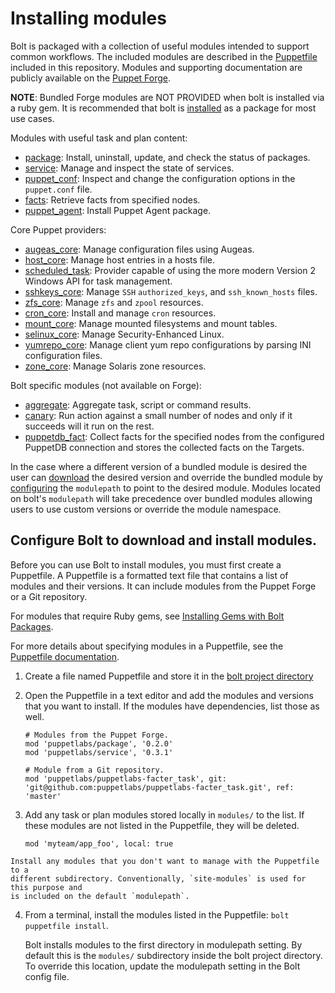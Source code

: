 # Installing modules

Bolt is packaged with a collection of useful modules intended to support common workflows. The included modules are described in the [Puppetfile](https://github.com/puppetlabs/bolt/blob/master/Puppetfile) included in this repository. Modules and supporting documentation are publicly available on the [Puppet Forge](https://forge.puppet.com/).

**NOTE**: Bundled Forge modules are NOT PROVIDED when bolt is installed via a ruby gem. It is recommended that bolt is [installed](https://github.com/puppetlabs/bolt/blob/master/pre-docs/bolt_installing.md) as a package for most use cases.

Modules with useful task and plan content:

- [package](https://forge.puppet.com/puppetlabs/package): Install, uninstall, update, and check the status of packages.
- [service](https://forge.puppet.com/puppetlabs/service): Manage and inspect the state of services.
- [puppet_conf](https://forge.puppet.com/puppetlabs/puppet_conf): Inspect and change the configuration options in the `puppet.conf` file.
- [facts](https://forge.puppet.com/puppetlabs/facts): Retrieve facts from specified nodes.
- [puppet_agent](https://forge.puppet.com/puppetlabs/puppet_agent): Install Puppet Agent package.

Core Puppet providers:

- [augeas_core](https://forge.puppet.com/puppetlabs/augeas_core): Manage configuration files using Augeas.
- [host_core](https://forge.puppet.com/puppetlabs/host_core): Manage host entries in a hosts file.
- [scheduled_task](https://forge.puppet.com/puppetlabs/scheduled_task): Provider capable of using the more modern Version 2 Windows API for task management.
- [sshkeys_core](https://forge.puppet.com/puppetlabs/sshkeys_core): Manage `SSH` `authorized_keys`, and `ssh_known_hosts` files.
- [zfs_core](https://forge.puppet.com/puppetlabs/zfs_core): Manage `zfs` and `zpool` resources.
- [cron_core](https://forge.puppet.com/puppetlabs/cron_core): Install and manage `cron` resources.
- [mount_core](https://forge.puppet.com/puppetlabs/mount_core): Manage mounted filesystems and mount tables.
- [selinux_core](https://forge.puppet.com/puppetlabs/selinux_core): Manage Security-Enhanced Linux.
- [yumrepo_core](https://forge.puppet.com/puppetlabs/yumrepo_core): Manage client yum repo configurations by parsing INI configuration files.
- [zone_core](https://forge.puppet.com/puppetlabs/zone_core): Manage Solaris zone resources.

Bolt specific modules (not available on Forge):

- [aggregate](https://github.com/puppetlabs/bolt/tree/master/modules/aggregate): Aggregate task, script or command results.
- [canary](https://github.com/puppetlabs/bolt/tree/master/modules/canary): Run action against a small number of nodes and only if it succeeds will it run on the rest.
- [puppetdb_fact](https://github.com/puppetlabs/bolt/tree/master/modules/puppetdb_fact): Collect facts for the specified nodes from the configured PuppetDB connection and stores the collected facts on the Targets.

In the case where a different version of a bundled module is desired the user can [download](#set-upbolt-to-download-and-install-modules) the desired version and override the bundled module by [configuring](https://github.com/puppetlabs/bolt/blob/master/pre-docs/bolt_configuration_options.md) the `modulepath` to point to the desired module. Modules located on bolt's `modulepath` will take precedence over bundled modules allowing users to use custom versions or override the module namespace.


## Configure Bolt to download and install modules.

Before you can use Bolt to install modules, you must first create a Puppetfile. A Puppetfile is a formatted text file that contains a list of modules and their versions. It can include modules from the Puppet Forge or a Git repository.

For modules that require Ruby gems, see [Installing Gems with Bolt Packages](bolt_installing.md#installing-gems-with-bolt-packages).

For more details about specifying modules in a Puppetfile, see the [Puppetfile documentation](https://puppet.com/docs/pe/2018.1/puppetfile.html).

1.   Create a file named Puppetfile and store it in the [bolt project directory](./bolt_project_directory.md)
2.   Open the Puppetfile in a text editor and add the modules and versions that you want to install. If the modules have dependencies, list those as well.

     ```
     # Modules from the Puppet Forge.
     mod 'puppetlabs/package', '0.2.0'
     mod 'puppetlabs/service', '0.3.1'

     # Module from a Git repository.
     mod 'puppetlabs/puppetlabs-facter_task', git: 'git@github.com:puppetlabs/puppetlabs-facter_task.git', ref: 'master'
     ```

3.   Add any task or plan modules stored locally in `modules/` to the list. If
     these modules are not listed in the Puppetfile, they will be deleted.

     ```
     mod 'myteam/app_foo', local: true
     ```

    Install any modules that you don't want to manage with the Puppetfile to a
    different subdirectory. Conventionally, `site-modules` is used for this purpose and
    is included on the default `modulepath`.

4.   From a terminal, install the modules listed in the Puppetfile: `bolt puppetfile install`.

     Bolt installs modules to the first directory in modulepath setting. By
     default this is the `modules/` subdirectory inside the bolt project
     directory. To override this location, update the modulepath setting in the
     Bolt config file.


